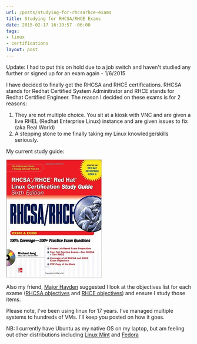 ```yaml
---
url: /posts/studying-for-rhcsarhce-exams
title: Studying for RHCSA/RHCE Exams
date: 2015-02-17 16:19:57 -06:00
tags:
- linux
- certifications
layout: post
---
```


Update: I had to put this on hold due to a job switch and haven't studied any further or signed up for an exam again - 1/6/2015

I have decided to finally get the RHCSA and RHCE certifications.  RHCSA stands for Redhat Certified System Adminitrator and RHCE stands for Redhat Certified Engineer.  The reason I decided on these exams is for 2 reasons:

1. They are not multiple choice.  You sit at a kiosk with VNC and are given a live RHEL (Redhat Enterprise Linux) instance and are given issues to fix (aka Real World)
1. A stepping stone to me finally taking my Linux knowledge/skills seriously.

My current study guide:

![RHCSA/RHCE Study guide by Michael Jang](/img/rhcsa_rhce_exam_study_book.jpg)

Also my friend, [Major Hayden](https://major.io) suggested I look at the objectives list for each exame ([RHCSA objectives](http://www.redhat.com/en/files/resources/en-rhtr-ex200-rhel-6-exam-objectives-12244737.pdf) and [RHCE objectives](http://www.redhat.com/en/files/resources/en-rhtr-ex300-rhel-6-exam-objectives-0000000.pdf)) and ensure I study those items.

Please note, I've been using linux for 17 years.  I've managed multiple systems to hundreds of VMs.  I'll keep you posted on how it goes.

NB: I currently have Ubuntu as my native OS on my laptop, but am feeling out other distributions including [Linux Mint](http://www.linuxmint.com/) and [Fedora](https://getfedora.org/)
